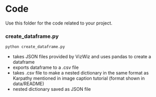 # Code  

Use this folder for the code related to your project.  

### create_dataframe.py  
```bash
python create_dataframe.py
```  
- takes JSON files provided by VizWiz and uses pandas to create a dataframe  
- exports dataframe to a .csv file  
- takes .csv file to make a nested dictionary in the same format as Karpathy mentioned in image caption tutorial (format shown in data/README)
- nested dictionary saved as JSON file